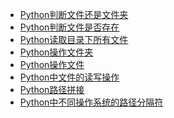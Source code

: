- <a href="Python判断文件还是文件夹.md">Python判断文件还是文件夹</a>
- <a href="Python判断文件是否存在.md">Python判断文件是否存在</a>
- <a href="Python读取目录下所有文件.md">Python读取目录下所有文件</a>
- <a href="Python操作文件夹.md">Python操作文件夹</a>
- <a href="Python操作文件.md">Python操作文件</a>
- <a href="Python中文件的读写操作.md">Python中文件的读写操作</a>
- <a href="Python路径拼接.md">Python路径拼接</a>
- <a href="Python中不同操作系统的路径分隔符.md">Python中不同操作系统的路径分隔符</a>
